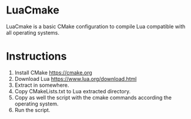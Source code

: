 # LuaCmake
LuaCmake is a basic CMake configuration to compile Lua compatible with all operating systems.

# Instructions
1. Install CMake https://cmake.org
1. Download Lua https://www.lua.org/download.html
1. Extract in somewhere.
1. Copy CMakeLists.txt to Lua extracted directory.
1. Copy as well the script with the cmake commands according the operating system. 
1. Run the script.
